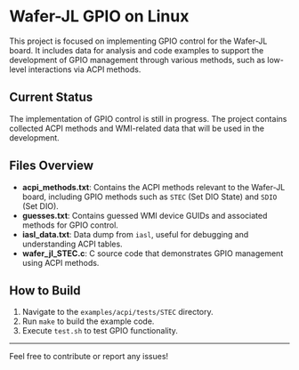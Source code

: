 # Wafer-JL GPIO on Linux

This project is focused on implementing GPIO control for the Wafer-JL board. It includes data for analysis and code examples to support the development of GPIO management through various methods, such as low-level interactions via ACPI methods.


## Current Status

The implementation of GPIO control is still in progress. The project contains collected ACPI methods and WMI-related data that will be used in the development.

## Files Overview

- **acpi_methods.txt**: Contains the ACPI methods relevant to the Wafer-JL board, including GPIO methods such as `STEC` (Set DIO State) and `SDIO` (Set DIO).
- **guesses.txt**: Contains guessed WMI device GUIDs and associated methods for GPIO control.
- **iasl_data.txt**: Data dump from `iasl`, useful for debugging and understanding ACPI tables.
- **wafer_jl_STEC.c**: C source code that demonstrates GPIO management using ACPI methods.

## How to Build

1. Navigate to the `examples/acpi/tests/STEC` directory.
2. Run `make` to build the example code.
3. Execute `test.sh` to test GPIO functionality.

---

Feel free to contribute or report any issues!
